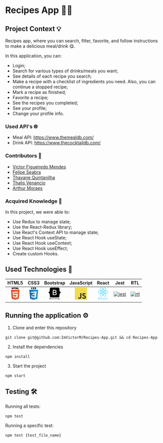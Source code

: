 # Recipes App 🧑‍🍳

## Project Context 💡
Recipes app, where you can search, filter, favorite, and follow instructions to make a delicious meal/drink 😋.

In this application, you can:
- Login;
- Search for various types of drinks/meals you want;
- See details of each recipe you search;
- Make a recipe with a checklist of ingredients you need. Also, you can continue a stopped recipe;
- Mark a recipe as finished;
- Favorite a recipe;
- See the recipes you completed;
- See your profile;
- Change your profile info.

### Used API's 🌐

- Meal API: https://www.themealdb.com/
- Drink API: https://www.thecocktaildb.com/

### Contributors 👥

- [Victor Figueiredo Mendes](https://github.com/ImVictorM)
- [Felipe Seabra](https://github.com/felipe-seabra)
- [Thayane Quintanilha](https://github.com/ThayaneQuintanilha)
- [Thalis Venancio](https://github.com/devthalis)
- [Arthur Moraes](https://github.com/ArthurVSCMoraes)

### Acquired Knowledge 📖

In this project, we were able to:
- Use Redux to manage state;
- Use the React-Redux library;
- Use React's Context API to manage state;
- Use React Hook useState;
- Use React Hook useContext;
- Use React Hook useEffect;
- Create custom Hooks.

## Used Technologies 🧰
<table>
    <thead>
        <tr>
            <th>HTML5</th>
            <th>CSS3</th>
            <th>Bootstrap</th>
            <th>JavaScript</th>
            <th>React</th>
            <th>Jest</th>
            <th>RTL</th>
        </tr>
    </thead>
    <tbody>
        <tr>
            <td align="center">
                <a href="https://www.w3.org/html/" target="_blank" rel="noreferrer"> 
                    <img 
                        src="https://raw.githubusercontent.com/devicons/devicon/master/icons/html5/html5-original-wordmark.svg" 
                        alt="html5" 
                        width="40" 
                        height="40"
                    /> 
                </a>
            </td>
            <td align="center">
                <a href="https://www.w3schools.com/css/" target="_blank" rel="noreferrer"> 
                    <img 
                        src="https://raw.githubusercontent.com/devicons/devicon/master/icons/css3/css3-original-wordmark.svg" 
                        alt="css3" 
                        width="40" 
                        height="40"
                    />
                </a>
            </td>
            <td align="center">
                 <a href="https://getbootstrap.com" target="_blank" rel="noreferrer">
                    <img 
                        src="https://raw.githubusercontent.com/devicons/devicon/master/icons/bootstrap/bootstrap-plain-wordmark.svg" 
                        alt="bootstrap" 
                        width="40" 
                        height="40"
                    /> 
                </a>
            </td>
            <td align="center">
                <a href="https://developer.mozilla.org/en-US/docs/Web/JavaScript" target="_blank" rel="noreferrer"> 
                    <img src="https://raw.githubusercontent.com/devicons/devicon/master/icons/javascript/javascript-original.svg" 
                        alt="javascript" 
                        width="40" 
                        height="40"
                    /> 
                </a>
            </td>
            <td align="center">
                <a href="https://reactjs.org/" target="_blank" rel="noreferrer"> 
                    <img 
                        src="https://raw.githubusercontent.com/devicons/devicon/master/icons/react/react-original-wordmark.svg" 
                        alt="react" 
                        width="40" 
                        height="40"
                    /> 
                </a>
            </td>
            <td align="center">
                <a href="https://jestjs.io" target="_blank" rel="noreferrer"> 
                    <img 
                        src="https://www.vectorlogo.zone/logos/jestjsio/jestjsio-icon.svg" 
                        alt="jest" 
                        width="40" 
                        height="40"
                     /> 
                </a>
            </td>
            <td align="center">
                <a href="https://testing-library.com/docs/" target="_blank" rel="noreferrer">
                    <img 
                        src="https://testing-library.com/img/octopus-128x128.png"
                        alt="rtl"
                        width="40"
                        height="40"
                    />
                </a>
            </td>
        </tr>
    </tbody>
</table>

## Running the application ⚙️

1. Clone and enter this repository
```
git clone git@github.com:ImVictorM/Recipes-App.git && cd Recipes-App
```
2. Install the dependencies
```
npm install 
```
3. Start the project
```
npm start
```

## Testing 🛠️
Running all tests:
```
npm test
```
Running a specific test:
```
npm test {test_file_name}
```

